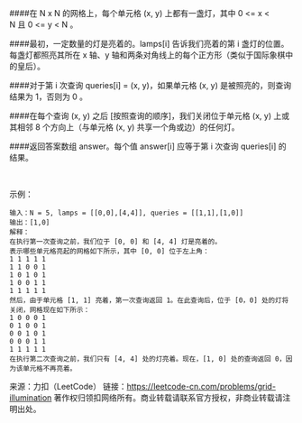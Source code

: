 ####在 N x N 的网格上，每个单元格 (x, y) 上都有一盏灯，其中 0 <= x < N 且 0 <= y < N 。

####最初，一定数量的灯是亮着的。lamps[i] 告诉我们亮着的第 i 盏灯的位置。每盏灯都照亮其所在 x 轴、y 轴和两条对角线上的每个正方形（类似于国际象棋中的皇后）。

####对于第 i 次查询 queries[i] = (x, y)，如果单元格 (x, y) 是被照亮的，则查询结果为 1，否则为 0 。

####在每个查询 (x, y) 之后 [按照查询的顺序]，我们关闭位于单元格 (x, y) 上或其相邻 8 个方向上（与单元格 (x, y) 共享一个角或边）的任何灯。

####返回答案数组 answer。每个值 answer[i] 应等于第 i 次查询 queries[i] 的结果。

 

示例：
```
输入：N = 5, lamps = [[0,0],[4,4]], queries = [[1,1],[1,0]]
输出：[1,0]
解释： 
在执行第一次查询之前，我们位于 [0, 0] 和 [4, 4] 灯是亮着的。
表示哪些单元格亮起的网格如下所示，其中 [0, 0] 位于左上角：
1 1 1 1 1
1 1 0 0 1
1 0 1 0 1
1 0 0 1 1
1 1 1 1 1
然后，由于单元格 [1, 1] 亮着，第一次查询返回 1。在此查询后，位于 [0，0] 处的灯将关闭，网格现在如下所示：
1 0 0 0 1
0 1 0 0 1
0 0 1 0 1
0 0 0 1 1
1 1 1 1 1
在执行第二次查询之前，我们只有 [4, 4] 处的灯亮着。现在，[1, 0] 处的查询返回 0，因为该单元格不再亮着。
```
来源：力扣（LeetCode）
链接：https://leetcode-cn.com/problems/grid-illumination
著作权归领扣网络所有。商业转载请联系官方授权，非商业转载请注明出处。